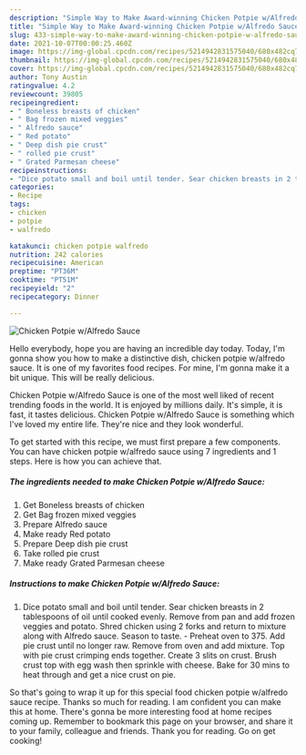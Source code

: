 ```yaml
---
description: "Simple Way to Make Award-winning Chicken Potpie w/Alfredo Sauce"
title: "Simple Way to Make Award-winning Chicken Potpie w/Alfredo Sauce"
slug: 433-simple-way-to-make-award-winning-chicken-potpie-w-alfredo-sauce
date: 2021-10-07T00:00:25.460Z
image: https://img-global.cpcdn.com/recipes/5214942831575040/680x482cq70/chicken-potpie-walfredo-sauce-recipe-main-photo.jpg
thumbnail: https://img-global.cpcdn.com/recipes/5214942831575040/680x482cq70/chicken-potpie-walfredo-sauce-recipe-main-photo.jpg
cover: https://img-global.cpcdn.com/recipes/5214942831575040/680x482cq70/chicken-potpie-walfredo-sauce-recipe-main-photo.jpg
author: Tony Austin
ratingvalue: 4.2
reviewcount: 39805
recipeingredient:
- " Boneless breasts of chicken"
- " Bag frozen mixed veggies"
- " Alfredo sauce"
- " Red potato"
- " Deep dish pie crust"
- " rolled pie crust"
- " Grated Parmesan cheese"
recipeinstructions:
- "Dice potato small and boil until tender. Sear chicken breasts in 2 tablespoons of oil until cooked evenly. Remove from pan and add frozen veggies and potato. Shred chicken using 2 forks and return to mixture along with Alfredo sauce. Season to taste.  Preheat oven to 375. Add pie crust until no longer raw. Remove from oven and add mixture. Top with pie crust crimping ends together. Create 3 slits on crust. Brush crust top with egg wash then sprinkle with cheese. Bake for 30 mins to heat through and get a nice crust on pie."
categories:
- Recipe
tags:
- chicken
- potpie
- walfredo

katakunci: chicken potpie walfredo 
nutrition: 242 calories
recipecuisine: American
preptime: "PT36M"
cooktime: "PT51M"
recipeyield: "2"
recipecategory: Dinner

---
```



![Chicken Potpie w/Alfredo Sauce](https://img-global.cpcdn.com/recipes/5214942831575040/680x482cq70/chicken-potpie-walfredo-sauce-recipe-main-photo.jpg)

Hello everybody, hope you are having an incredible day today. Today, I'm gonna show you how to make a distinctive dish, chicken potpie w/alfredo sauce. It is one of my favorites food recipes. For mine, I'm gonna make it a bit unique. This will be really delicious.

Chicken Potpie w/Alfredo Sauce is one of the most well liked of recent trending foods in the world. It is enjoyed by millions daily. It's simple, it is fast, it tastes delicious. Chicken Potpie w/Alfredo Sauce is something which I've loved my entire life. They're nice and they look wonderful.




To get started with this recipe, we must first prepare a few components. You can have chicken potpie w/alfredo sauce using 7 ingredients and 1 steps. Here is how you can achieve that.

<!--inarticleads1-->

##### The ingredients needed to make Chicken Potpie w/Alfredo Sauce:

1. Get  Boneless breasts of chicken
1. Get  Bag frozen mixed veggies
1. Prepare  Alfredo sauce
1. Make ready  Red potato
1. Prepare  Deep dish pie crust
1. Take  rolled pie crust
1. Make ready  Grated Parmesan cheese




<!--inarticleads2-->

##### Instructions to make Chicken Potpie w/Alfredo Sauce:

1. Dice potato small and boil until tender. Sear chicken breasts in 2 tablespoons of oil until cooked evenly. Remove from pan and add frozen veggies and potato. Shred chicken using 2 forks and return to mixture along with Alfredo sauce. Season to taste.  - Preheat oven to 375. Add pie crust until no longer raw. Remove from oven and add mixture. Top with pie crust crimping ends together. Create 3 slits on crust. Brush crust top with egg wash then sprinkle with cheese. Bake for 30 mins to heat through and get a nice crust on pie.




So that's going to wrap it up for this special food chicken potpie w/alfredo sauce recipe. Thanks so much for reading. I am confident you can make this at home. There's gonna be more interesting food at home recipes coming up. Remember to bookmark this page on your browser, and share it to your family, colleague and friends. Thank you for reading. Go on get cooking!
